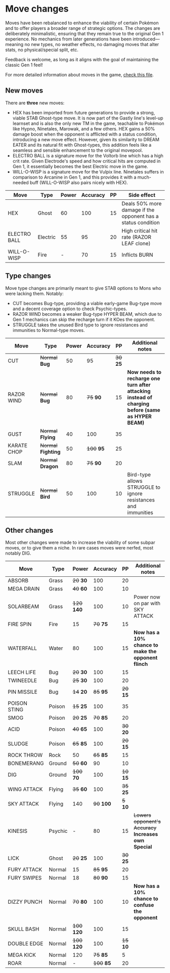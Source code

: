 # Move changes

Moves have been rebalanced to enhance the viability of certain Pokémon and to offer players a broader range of strategic options. The changes are deliberately minimalistic, ensuring that they remain true to the original Gen 1 experience. No mechanics from later generations have been introduced—meaning no new types, no weather effects, no damaging moves that alter stats, no physical/special split, etc.

Feedback is welcome, as long as it aligns with the goal of maintaining the classic Gen 1 feel!

For more detailed information about moves in the game, [check this file](../data/moves/moves.asm).


## New moves

There are **three** new moves:
- HEX has been imported from future generations to provide a strong, viable STAB Ghost-type move. It is now part of the Gastly line's level-up learnset and is also the only new TM in the game, teachable to Pokémon like Hypno, Ninetales, Marowak, and a few others. HEX gains a 50% damage boost when the opponent is afflicted with a status condition, introducing a new move effect. However, given its similarity to DREAM EATER and its natural fit with Ghost-types, this addition feels like a seamless and sensible enhancement to the original movepool.
- ELECTRO BALL is a signature move for the Voltorb line which has a high crit rate. Given Electrode's speed and how critical hits are computed in Gen 1, it essentially becomes the best Electric move in the game.
- WILL-O-WISP is a signature move for the Vulpix line. Ninetales suffers in comparison to Arcanine in Gen 1, and this provides it with a much-needed buff (WILL-O-WISP also pairs nicely with HEX).

| Move         | Type     | Power | Accuracy | PP | Side effect                                                    |
|--------------|----------|-------|----------|----|----------------------------------------------------------------|
| HEX          | Ghost    | 60    | 100      | 15 | Deals 50% more damage if the opponent has a status condition   |
| ELECTRO BALL | Electric | 55    | 95       | 20 | High critical hit rate (RAZOR LEAF clone)                      |
| WILL-O-WISP  | Fire     | -     | 70       | 15 | Inflicts BURN                                                  |


## Type changes

Move type changes are primarily meant to give STAB options to Mons who were lacking them. Notably:
- CUT becomes Bug-type, providing a viable early-game Bug-type move and a decent coverage option to check Psychic-types.
- RAZOR WIND becomes a weaker Bug-type HYPER BEAM, which due to Gen 1 mechanics can skip the recharge turn if it KOes the opponent.
- STRUGGLE takes the unused Bird type to ignore resistances and immunities to Normal-type moves.


| Move         | Type                    | Power | Accuracy       | PP | Additional notes                                                            |
|--------------|-------------------------|-------|----------------|----|-----------------------------------------------------------------------------|
| CUT          | ~~Normal~~ **Bug**      | 50    | 95             | ~~30~~ **25** |                                                                  |
| RAZOR WIND   | ~~Normal~~ **Bug**      | 80    | ~~75~~ **90**  | 15 | **Now needs to recharge one turn after attacking instead of charging before (same as HYPER BEAM)**     |
| GUST         | ~~Normal~~ **Flying**   | 40    | 100            | 35 |                                                                             |
| KARATE CHOP  | ~~Normal~~ **Fighting** | 50    | ~~100~~ **95** | 25 |                                                                             |
| SLAM         | ~~Normal~~ **Dragon**   | 80    | ~~75~~ **90**  | 20 |                                                                             |
| STRUGGLE     | ~~Normal~~ **Bird**     | 50    | 100            | 10 | Bird-type allows STRUGGLE to ignore resistances and immunities              |


## Other changes

Most other changes were made to increase the viability of some subpar moves, or to give them a niche.
In rare cases moves were nerfed, most notably DIG.


| Move         | Type     | Power            | Accuracy       | PP            | Additional notes                                               |
|--------------|----------|------------------|----------------|---------------|----------------------------------------------------------------|
| ABSORB       | Grass    | ~~20~~ **30**    | 100            | 20            |                                                                |
| MEGA DRAIN   | Grass    | ~~40~~ **60**    | 100            | 10            |                                                                |
| SOLARBEAM    | Grass    | ~~120~~ **140**  | 100            | 10            | Power now on par with SKY ATTACK                               |
| FIRE SPIN    | Fire     | 15               | ~~70~~ **75**  | 15            |                                                                |
| WATERFALL    | Water    | 80               | 100            | 15            | **Now has a 10% chance to make the opponent flinch**           |
| LEECH LIFE   | Bug      | ~~20~~ **30**    | 100            | 15            |                                                                |
| TWINEEDLE    | Bug      | ~~25~~ **30**    | 100            | 20            |                                                                |
| PIN MISSILE  | Bug      | ~~14~~ **20**    | ~~85~~ **95**  | ~~20~~ **15** |                                                                |
| POISON STING | Poison   | ~~15~~ **25**    | 100            | 35            |                                                                |
| SMOG         | Poison   | ~~20~~ **25**    | ~~70~~ **85**  | 20            |                                                                |
| ACID         | Poison   | ~~40~~ **65**    | 100            | ~~30~~ **20** |                                                                |
| SLUDGE       | Poison   | ~~65~~ **85**    | 100            | ~~20~~ **15** |                                                                |
| ROCK THROW   | Rock     | 50               | ~~65~~ **85**  | 15            |                                                                |
| BONEMERANG   | Ground   | ~~50~~ **60**    | 90             | 10            |                                                                |
| DIG          | Ground   | ~~100~~ **70**   | 100            | ~~10~~ **15** |                                                                |
| WING ATTACK  | Flying   | ~~35~~ **60**    | 100            | ~~35~~ **25** |                                                                |
| SKY ATTACK   | Flying   | 140              | ~~90~~ **100** | ~~5~~ **10**  |                                                                |
| KINESIS      | Psychic  | -                | 80             | 15            | ~~Lowers opponent's Accuracy~~ **Increases own Special**       |
| LICK         | Ghost    | ~~20~~ **25**    | 100            | ~~30~~ **25** |                                                                |
| FURY ATTACK  | Normal   | 15               | ~~85~~ **95**  | 20            |                                                                |
| FURY SWIPES  | Normal   | 18               | ~~80~~ **90**  | 15            |                                                                |
| DIZZY PUNCH  | Normal   | ~~70~~ **80**    | 100            | 10            | **Now has a 10% chance to confuse the opponent**               |
| SKULL BASH   | Normal   | ~~100~~ **120**  | 100            | 15            |                                                                |
| DOUBLE EDGE  | Normal   | ~~100~~ **120**  | 100            | ~~15~~ **10** |                                                                |
| MEGA KICK    | Normal   | 120              | ~~75~~ **85**  | 5             |                                                                |
| ROAR         | Normal   | -                | ~~100~~ **85** | 20            |                                                                |















